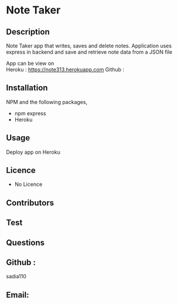 # Note Taker  

## Description 
Note Taker app that writes, saves and delete notes. Application uses express in backend and save and retrieve note data from a JSON file 

App can be view on  
Heroku : https://note313.herokuapp.com 
Github : 

## Installation 
 NPM and the following packages, 
 - npm express 
 - Heroku
 
 ## Usage 
 Deploy app on Heroku 
 
 ## Licence 
 - No Licence  
 
 ## Contributors  
 ## Test 
## Questions 

## Github :  
sadia110
## Email:

